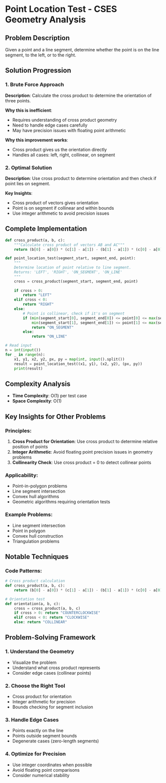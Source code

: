 # Point Location Test - CSES Geometry Analysis

## Problem Description
Given a point and a line segment, determine whether the point is on the line segment, to the left, or to the right.

## Solution Progression

### 1. **Brute Force Approach**
**Description**: Calculate the cross product to determine the orientation of three points.

**Why this is inefficient**: 
- Requires understanding of cross product geometry
- Need to handle edge cases carefully
- May have precision issues with floating point arithmetic

**Why this improvement works**:
- Cross product gives us the orientation directly
- Handles all cases: left, right, collinear, on segment

### 2. **Optimal Solution**
**Description**: Use cross product to determine orientation and then check if point lies on segment.

**Key Insights**:
- Cross product of vectors gives orientation
- Point is on segment if collinear and within bounds
- Use integer arithmetic to avoid precision issues

## Complete Implementation

```python
def cross_product(a, b, c):
    """Calculate cross product of vectors AB and AC"""
    return (b[0] - a[0]) * (c[1] - a[1]) - (b[1] - a[1]) * (c[0] - a[0])

def point_location_test(segment_start, segment_end, point):
    """
    Determine location of point relative to line segment.
    Returns: 'LEFT', 'RIGHT', 'ON_SEGMENT', 'ON_LINE'
    """
    cross = cross_product(segment_start, segment_end, point)
    
    if cross > 0:
        return "LEFT"
    elif cross < 0:
        return "RIGHT"
    else:
        # Point is collinear, check if it's on segment
        if (min(segment_start[0], segment_end[0]) <= point[0] <= max(segment_start[0], segment_end[0]) and
            min(segment_start[1], segment_end[1]) <= point[1] <= max(segment_start[1], segment_end[1])):
            return "ON_SEGMENT"
        else:
            return "ON_LINE"

# Read input
n = int(input())
for _ in range(n):
    x1, y1, x2, y2, px, py = map(int, input().split())
    result = point_location_test((x1, y1), (x2, y2), (px, py))
    print(result)
```

## Complexity Analysis
- **Time Complexity**: O(1) per test case
- **Space Complexity**: O(1)

## Key Insights for Other Problems

### **Principles**:
1. **Cross Product for Orientation**: Use cross product to determine relative position of points
2. **Integer Arithmetic**: Avoid floating point precision issues in geometry problems
3. **Collinearity Check**: Use cross product = 0 to detect collinear points

### **Applicability**:
- Point-in-polygon problems
- Line segment intersection
- Convex hull algorithms
- Geometric algorithms requiring orientation tests

### **Example Problems**:
- Line segment intersection
- Point in polygon
- Convex hull construction
- Triangulation problems

## Notable Techniques

### **Code Patterns**:
```python
# Cross product calculation
def cross_product(a, b, c):
    return (b[0] - a[0]) * (c[1] - a[1]) - (b[1] - a[1]) * (c[0] - a[0])

# Orientation test
def orientation(a, b, c):
    cross = cross_product(a, b, c)
    if cross > 0: return "COUNTERCLOCKWISE"
    elif cross < 0: return "CLOCKWISE"
    else: return "COLLINEAR"
```

## Problem-Solving Framework

### **1. Understand the Geometry**
- Visualize the problem
- Understand what cross product represents
- Consider edge cases (collinear points)

### **2. Choose the Right Tool**
- Cross product for orientation
- Integer arithmetic for precision
- Bounds checking for segment inclusion

### **3. Handle Edge Cases**
- Points exactly on the line
- Points outside segment bounds
- Degenerate cases (zero-length segments)

### **4. Optimize for Precision**
- Use integer coordinates when possible
- Avoid floating point comparisons
- Consider numerical stability 